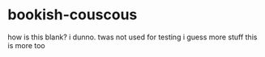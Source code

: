 # bookish-couscous

how is this blank? 
i dunno. twas not used for testing i guess
more stuff
this is more too

